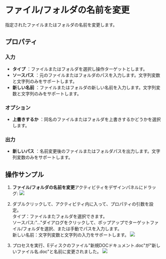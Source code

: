 # ファイル/フォルダの名前を変更

指定されたファイルまたはフォルダの名前を変更します。

## プロパティ

### 入力

- **タイプ** ：ファイルまたはフォルダを選択し操作ターゲットとします。
- **ソースパス** ：元のファイルまたはフォルダのパスを入力します。文字列変数と文字列のみをサポートします。
- **新しい名前** ：ファイルまたはフォルダの新しい名前を入力します。文字列変数と文字列のみをサポートします。

### オプション

- **上書きするか** ：同名のファイルまたはフォルダを上書きするかどうかを選択します。

### 出力

- **新しいパス** ：名前変更後のファイルまたはフォルダパスを出力します。文字列変数のみをサポートします。

## 操作サンプル
1. **ファイル/フォルダの名前を変更**アクティビティをデザインパネルにドラッグ:
![](https://docimages.blob.core.chinacloudapi.cn/images/Activities/renameFile-1.png)

2. ダブルクリックして、アクティビティ内に入って、プロパティの引数を設定。
<br/> タイプ：ファイルまたフォルダを選択できます。
<br/> ソースパス:"..."ダイアログをクリックして、ポップアップでターゲットファイル/フォルダを選択、または手動でパスを入力します。
<br/> 新しい名前：文字列変数と文字列の入力をサポートします。
![](https://docimages.blob.core.chinacloudapi.cn/images/Activities/renameFile-2.png)

3. プロセスを実行、Eディスクのファイル"新規DOCドキュメント.doc"が"新しいファイル名.doc"と名前に変更されました。
![](https://docimages.blob.core.chinacloudapi.cn/images/Activities/renameFile-4.png)